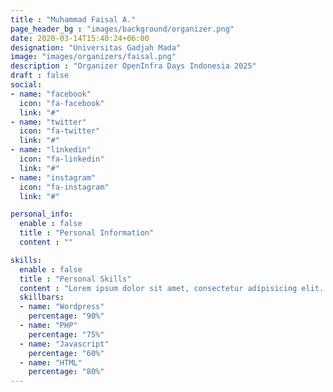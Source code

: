 ```yaml
---
title : "Muhammad Faisal A."
page_header_bg : "images/background/organizer.png"
date: 2020-03-14T15:40:24+06:00
designation: "Universitas Gadjah Mada"
image: "images/organizers/faisal.png"
description : "Organizer OpenInfra Days Indonesia 2025"
draft : false
social:
- name: "facebook"
  icon: "fa-facebook"
  link: "#"
- name: "twitter"
  icon: "fa-twitter"
  link: "#"
- name: "linkedin"
  icon: "fa-linkedin"
  link: "#"
- name: "instagram"
  icon: "fa-instagram"
  link: "#"

personal_info:
  enable : false
  title : "Personal Information"
  content : ""

skills:
  enable : false
  title : "Personal Skills"
  content : "Lorem ipsum dolor sit amet, consectetur adipisicing elit. Excepturi explicabo suscipit deleniti voluptatum quos nostrum iure doloremque."
  skillbars:
  - name: "Wordpress"
    percentage: "90%"
  - name: "PHP"
    percentage: "75%"
  - name: "Javascript"
    percentage: "60%"
  - name: "HTML"
    percentage: "80%"
---
```


